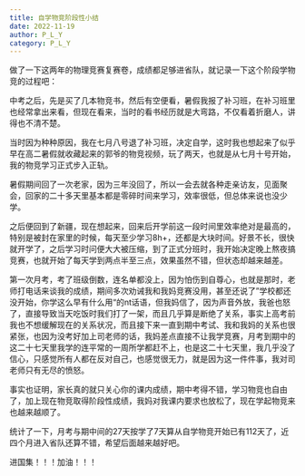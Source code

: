 ```yaml
---
title: 自学物竞阶段性小结
date: 2022-11-19
author: P_L_Y
category: P_L_Y
---
```

做了一下这两年的物理竞赛复赛卷，成绩都足够进省队，就记录一下这个阶段学物竞的过程吧：

中考之后，先是买了几本物竞书，然后有空便看，暑假我报了补习班，在补习班里也经常拿出来看，但现在看来，当时的看书经历就是大弯路，不仅看着折磨人，讲得也不清不楚。

当时因为种种原因，我在七月八号退了补习班，决定自学，这时我也想起来了似乎早在高二暑假就收藏起来的郭爷的物竞视频，玩了两天，也就是从七月十号开始，我的物竞学习正式步入正轨。

暑假期间回了一次老家，因为三年没回了，所以一会去就各种走亲访友，见面聚会，回家的二十多天里基本都是零碎时间来学习，效率很低，但总体来说也没少学。

之后便回到了新疆，现在想起来，回来后开学前这一段时间里效率绝对是最高的，特别是被封在家里的时候，每天至少学习8h+，还都是大块时间。好景不长，很快就开学了，之后学习时问便大大被压缩，到了正式分班时，我开始决定晚上熬夜搞竞赛，也就开始了每天学到两点半至三点，效果虽然不错，但状态却越来越差。

第一次月考，考了班级倒数，连名单都没上，因为怕伤到自尊心，也就是那时，老师打电话来谈我的成绩，期间多次劝诫我和我妈竞赛没用，甚至还说了”学校都还没开始，你学这么早有什么用“的nt话语，但我妈信了，因为声音外放，我爸也怒了，直接导致当天吃饭时我们打了一架，而且几乎算是断绝了关系，事实上高考前我也不想缓解现在的关系状况，而且接下来一直到期中考试、我和我妈的关系也很紧张，也因为没考好加上司老师的话，我妈差点直接不让我学竞赛，月考到期中的这二十七天里我学的连平常的一周所学都赶不上，也是这二十七天里，我几乎没了信心，只感觉所有人都在反对自己，也感觉很无力，就是因为这一件件事，我对司老师只有无尽的愤怒。

事实也证明，家长真的就只关心你的课内成绩，期中考得不错，学习物竞也自由了，加上现在物竞取得阶段性成绩，我妈对我课内要求也放松了，现在学起物竞来也越来越顺了。

统计了一下，月考与期中间的27天按学了7天算从自学物竞开始已有112天了，近四个月进入省队还算不错，希望后面越来越好吧。

进国集！！！加油！！！
